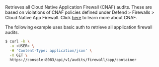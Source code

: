 Retrieves all Cloud Native Application Firewall (CNAF) audits. 
These are based on violations of CNAF policies defined under Defend > Firewalls > Cloud Native App Firewall.
Click [here](https://docs.twistlock.com/docs/latest/firewalls/cnaf.html#overview) to learn more about CNAF.

The following example uses basic auth to retrieve all application firewall audits.

```bash
$ curl -k \
  -u <USER> \
  -H 'Content-Type: application/json' \
  -X GET \
  https://console:8083/api/v1/audits/firewall/app/container
```

